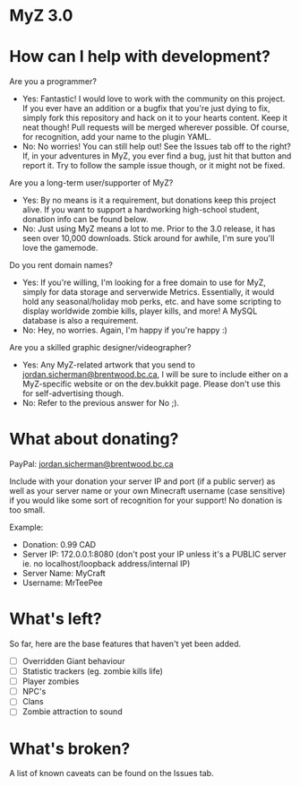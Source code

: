 MyZ 3.0
=======

How can I help with development?
================================

Are you a programmer?

* Yes: Fantastic! I would love to work with the community on this project. If you ever have an addition or a bugfix that you're just dying to fix, simply fork this repository and hack on it to your hearts content. Keep it neat though! Pull requests will be merged wherever possible. Of course, for recognition, add your name to the plugin YAML.
* No: No worries! You can still help out! See the Issues tab off to the right? If, in your adventures in MyZ, you ever find a bug, just hit that button and report it. Try to follow the sample issue though, or it might not be fixed. 

Are you a long-term user/supporter of MyZ?

* Yes: By no means is it a requirement, but donations keep this project alive. If you want to support a hardworking high-school student, donation info can be found below.
* No: Just using MyZ means a lot to me. Prior to the 3.0 release, it has seen over 10,000 downloads. Stick around for awhile, I'm sure you'll love the gamemode. 

Do you rent domain names?

* Yes: If you're willing, I'm looking for a free domain to use for MyZ, simply for data storage and serverwide Metrics. Essentially, it would hold any seasonal/holiday mob perks, etc. and have some scripting to display worldwide zombie kills, player kills, and more! A MySQL database is also a requirement.
* No: Hey, no worries. Again, I'm happy if you're happy :) 

Are you a skilled graphic designer/videographer?

* Yes: Any MyZ-related artwork that you send to jordan.sicherman@brentwood.bc.ca, I will be sure to include either on a MyZ-specific website or on the dev.bukkit page. Please don't use this for self-advertising though.
* No: Refer to the previous answer for No ;). 

What about donating?
====================

PayPal: jordan.sicherman@brentwood.bc.ca

Include with your donation your server IP and port (if a public server) as well as your server name or your own Minecraft username (case sensitive) if you would like some sort of recognition for your support! No donation is too small.

Example:

* Donation: 0.99 CAD
* Server IP: 172.0.0.1:8080 (don't post your IP unless it's a PUBLIC server ie. no localhost/loopback address/internal IP)
* Server Name: MyCraft
* Username: MrTeePee 

What's left?
============

So far, here are the base features that haven't yet been added.

- [ ] Overridden Giant behaviour
- [ ] Statistic trackers (eg. zombie kills life)
- [ ] Player zombies
- [ ] NPC's
- [ ] Clans
- [ ] Zombie attraction to sound

What's broken?
==============

A list of known caveats can be found on the Issues tab.